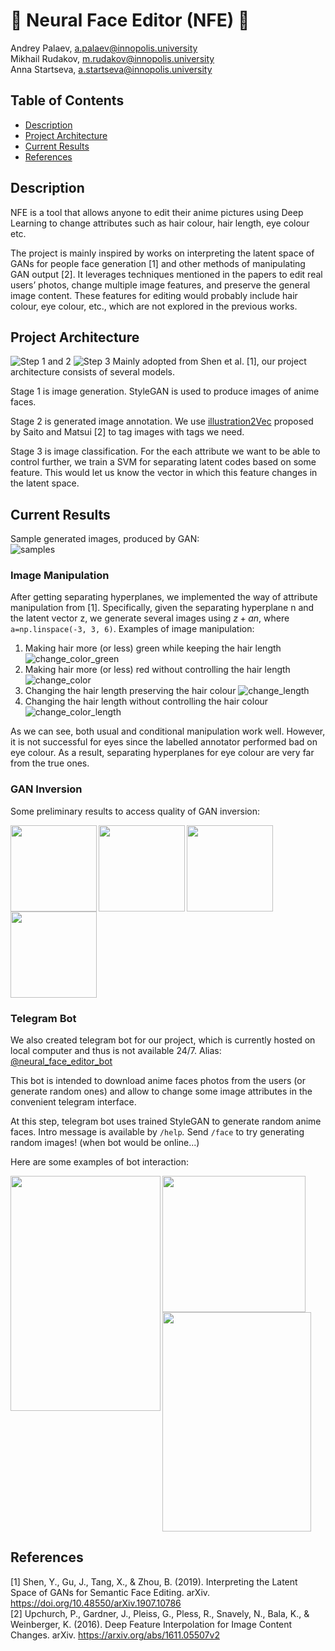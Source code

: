 # :robot: Neural Face Editor (NFE) :art:

Andrey Palaev, a.palaev@innopolis.university <br/>
Mikhail Rudakov, m.rudakov@innopolis.university <br/>
Anna Startseva, a.startseva@innopolis.university

## Table of Contents
- [Description](#description)
- [Project Architecture](#project-architecture)
- [Current Results](#current-results)
- [References](#references)

## Description
NFE is a tool that allows anyone to edit their anime pictures using Deep Learning to change attributes such as hair colour, hair length, eye colour etc.

The project is mainly inspired by works on interpreting the latent space of GANs for people face generation [1] and other methods of manipulating GAN output [2]. 
It leverages techniques mentioned in the papers to edit real users’ photos, change multiple image features, and preserve the general image content. 
These features for editing would probably include hair colour, eye colour, etc., which are not explored in the previous works.

## Project Architecture
![Step 1 and 2](images/image_generation_annotation.jpg)
![Step 3](images/svm.jpg)
Mainly adopted from Shen et al. [1], our project architecture consists of several models.

Stage 1 is image generation. StyleGAN is used to produce images of anime faces.

Stage 2 is generated image annotation. We use [illustration2Vec](https://github.com/rezoo/illustration2vec) proposed by Saito and Matsui [2] to tag images with tags we need.

Stage 3 is image classification. For the each attribute we want to be able to control further, we train a SVM for separating latent codes based on some feature. This would let us know the vector in which this feature changes in the latent space.

## Current Results
Sample generated images, produced by GAN: <br/>
![samples](images/samples.png)

### Image Manipulation
After getting separating hyperplanes, we implemented the way of attribute manipulation from [1]. Specifically, given the separating hyperplane n and the latent vector z, we generate several images using $z+an$, where `a=np.linspace(-3, 3, 6)`. Examples of image manipulation:
1. Making hair more (or less) green while keeping the hair length
![change_color_green](images/change_color_green.png)
2. Making hair more (or less) red without controlling the hair length
![change_color](images/change_color.png)
3. Changing the hair length preserving the hair colour
![change_length](images/change_length.png)
4. Changing the hair length without controlling the hair colour
![change_color_length](images/change_color_length.png)

As we can see, both usual and conditional manipulation work well. However, it is not successful for eyes since the labelled annotator performed bad on eye colour. As a result, separating hyperplanes for eye colour are very far from the true ones.

### GAN Inversion
Some preliminary results to access quality of GAN inversion:

<img align="left" width="138" height="138" src=images/gi11.png>
<img align="center" width="138" height="138" src=images/gi12.png>

<img align="left" width="138" height="138" src=images/gi21.png>
<img align="center" width="138" height="138" src=images/gi22.png>

### Telegram Bot
We also created telegram bot for our project, which is currently hosted on local computer and thus is not available 24/7. Alias: [@neural_face_editor_bot](https://t.me/neural_face_editor_bot)

This bot is intended to download anime faces photos from the users (or generate random ones) and allow to change some image attributes in the convenient telegram interface.

At this step, telegram bot uses trained StyleGAN to generate random anime faces. Intro message is available by `/help`*.* Send `/face` to try generating random images! (when bot would be online...)

Here are some examples of bot interaction:


<img align="left" width="240" height="376" src=images/welcome.png>
<img align="left" width="229" height="218" src=images/tggen.png>
<img align="center" width="238" height="351" src=images/tgexamples.png>
<br/>

## References
[1] Shen, Y., Gu, J., Tang, X., & Zhou, B. (2019). Interpreting the Latent Space of GANs for Semantic Face Editing. arXiv. https://doi.org/10.48550/arXiv.1907.10786 <br/>
[2] Upchurch, P., Gardner, J., Pleiss, G., Pless, R., Snavely, N., Bala, K., & Weinberger, K. (2016). Deep Feature Interpolation for Image Content Changes. arXiv. https://arxiv.org/abs/1611.05507v2
